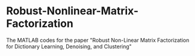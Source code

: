 # Robust-Nonlinear-Matrix-Factorization
The MATLAB codes for the paper "Robust Non-Linear Matrix Factorization for Dictionary Learning, Denoising, and Clustering"
